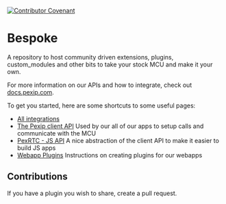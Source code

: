 [![Contributor Covenant](https://img.shields.io/badge/Contributor%20Covenant-v1.4%20adopted-ff69b4.svg)](code-of-conduct.md)

# Bespoke

A repository to host community driven extensions, plugins,
custom_modules and other bits to take your stock MCU and make it your
own.

For more information on our APIs and how to integrate, check out [docs.pexip.com](https://docs.pexip.com).

To get you started, here are some shortcuts to some useful pages:

 - [All integrations](https://docs.pexip.com/admin/site_integration.htm)
 - [The Pexip client API](https://docs.pexip.com/api_client/api_rest.htm)
   Used by our all of our apps to setup calls and communicate with the MCU
 - [PexRTC - JS API](https://docs.pexip.com/api_client/api_pexrtc.htm)
   A nice abstraction of the client API to make it easier to build JS apps
 - [Webapp Plugins](https://docs.pexip.com/clients/plugins.htm)
   Instructions on creating plugins for our webapps

## Contributions

If you have a plugin you wish to share, create a pull request.


